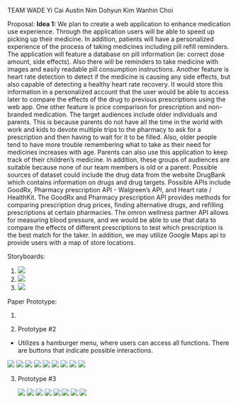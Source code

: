 TEAM WADE
Yi Cai
Austin Nim
Dohyun Kim
Wanhin Choi

Proposal:
**Idea 1:**
We plan to create a web application to enhance medication use experience. Through the application users will be able to speed up picking up their medicine. In addition, patients will have a personalized experience of the process of taking medicines including pill refill reminders. The application will feature a database on pill information (ie: correct dose amount, side effects). Also there will be reminders to take medicine with images and easily readable pill consumption instructions. Another feature is heart rate detection to detect if the medicine is causing any side effects, but also capable of detecting a healthy heart rate recovery. It would store this information in a personalized account that the user would be able to access later to compare the effects of the drug to previous prescriptions using the web app. One other feature is price comparison for prescription and non-branded medication. The target audiences include older individuals and parents. This is because parents do not have all the time in the world with work and kids to devote multiple trips to the pharmacy to ask for a prescription and then having to wait for it to be filled. Also, older people tend to have more trouble remembering what to take as their need for medicines increases with age. Parents can also use this application to keep track of their children’s medicine. In addition, these groups of audiences are suitable because none of our team members is old or a parent. Possible sources of dataset could include the drug data from the website DrugBank which contains information on drugs and drug targets. Possible APIs include GoodRx, Pharmacy prescription API  - Walgreen’s API, and Heart rate / HealthKit. The GoodRx and Pharmacy prescription API provides methods for comparing prescription drug prices, finding alternative drugs, and refilling prescriptions at certain pharmacies. The omron wellness partner API allows for measuring blood pressure, and we would be able to use that data to compare the effects of different prescriptions to test which prescription is the best match for the taker. In addition, we may utilize Google Maps api to provide users with a map of store locations. 



Storyboards:
1. ![](https://github.com/ethan-cy/COGS121/blob/master/images/Ethan/Storyboard-Prescription.jpg)
2. ![](https://github.com/ethan-cy/COGS121/blob/master/images/Ethan/Storyboard-SearchPrice.jpg)
3. ![](https://github.com/ethan-cy/COGS121/blob/master/images/Ethan/Storyboard-Heartrate.PNG)


Paper Prototype:

1.

2. Prototype #2 
  - Utilizes a hamburger menu, where users can access all functions. There are buttons that indicate possible interactions. 
  
   ![](https://github.com/ethan-cy/COGS121/blob/master/images/austin/IMG_2688.jpg)
   ![](https://github.com/ethan-cy/COGS121/blob/master/images/austin/IMG_2689.jpg)
   ![](https://github.com/ethan-cy/COGS121/blob/master/images/austin/IMG_2690.jpg)
   ![](https://github.com/ethan-cy/COGS121/blob/master/images/austin/IMG_2691.jpg)
   ![](https://github.com/ethan-cy/COGS121/blob/master/images/austin/IMG_2692.jpg)
   ![](https://github.com/ethan-cy/COGS121/blob/master/images/austin/IMG_2693.jpg)
   ![](https://github.com/ethan-cy/COGS121/blob/master/images/austin/IMG_2694.jpg)
   ![](https://github.com/ethan-cy/COGS121/blob/master/images/austin/IMG_2695.jpg)
   ![](https://github.com/ethan-cy/COGS121/blob/master/images/austin/IMG_2696.jpg)
   
3. Prototype #3

   ![](https://github.com/ethan-cy/COGS121/blob/master/images/Dylan/20190422_170933.jpg)
   ![](https://github.com/ethan-cy/COGS121/blob/master/images/Dylan/20190422_170937.jpg)
   ![](https://github.com/ethan-cy/COGS121/blob/master/images/Dylan/20190422_170942.jpg)
   ![](https://github.com/ethan-cy/COGS121/blob/master/images/Dylan/20190422_170945.jpg)
   ![](https://github.com/ethan-cy/COGS121/blob/master/images/Dylan/20190422_170948.jpg)
   ![](https://github.com/ethan-cy/COGS121/blob/master/images/Dylan/20190422_170951.jpg)
   ![](https://github.com/ethan-cy/COGS121/blob/master/images/Dylan/20190422_170953.jpg)
   <img src="https://github.com/ethan-cy/COGS121/blob/master/images/Dylan/20190422_170953.jpg" scale="50 %"/>


